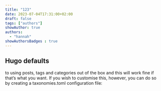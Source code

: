 ```yaml
---
title: "123"
date: 2023-07-04T17:31:00+02:00
draft: false
tags: ["authors"]
showAuthor: true
authors:
  - "hannah"
showAuthorsBadges : true
---
```


## Hugo defaults


to using posts, tags and categories out of the box and this will work fine if that’s what you want. If you wish to customise this, however, you can do so by creating a taxonomies.toml configuration file:

